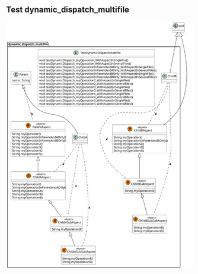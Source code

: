 ## Test dynamic_dispatch_multifile

![dynamic_dispatch_multifile.png](gen-plantuml/dynamic_dispatch_multifile.svg)